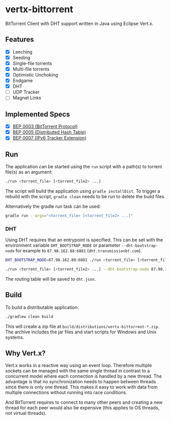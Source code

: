 # vertx-bittorrent

BitTorrent Client with DHT support written in Java using Eclipse Vert.x.

## Features

- [x] Leeching
- [x] Seeding
- [x] Single-file torrents
- [x] Multi-file torrents
- [x] Optimistic Unchoking
- [x] Endgame
- [x] DHT
- [ ] UDP Tracker
- [ ] Magnet Links

## Implemented Specs

- [x] [BEP 0003 (BitTorrent Protocol)](https://www.bittorrent.org/beps/bep_0003.html)
- [x] [BEP 0005 (Distributed Hash Table)](https://www.bittorrent.org/beps/bep_0005.html)
- [x] [BEP 0007 (IPv6 Tracker Extension)](https://www.bittorrent.org/beps/bep_0007.html)

## Run

The application can be started using the `run` script with a path(s) to torrent file(s) as an argument:

```bash
./run <torrent_file> [<torrent_file2> ...]
```

The script will build the application using `gradle installDist`.
To trigger a rebuild with the script, `gradle clean` needs to be run to delete the build files.

Alternatively the gradle run task can be used:

```bash
gradle run --args="<torrent_file> [<torrent_file2> ...]"
```

### DHT

Using DHT requires that an entrypoint is specified.
This can be set with the environment variable `DHT_BOOTSTRAP_NODE` or parameter `--dht-bootstrap-node` for example to `87.98.162.88:6881` (`dht.transmissionbt.com`).

```bash
DHT_BOOTSTRAP_NODE=87.98.162.88:6881 ./run <torrent_file> [<torrent_file2> ...]
```

```bash
./run <torrent_file> [<torrent_file2> ...] --dht-bootstrap-node 87.98.162.88:6881
```

The routing table will be saved to `dht.json`.

## Build

To build a distributable application:

```bash
./gradlew clean build
```

This will create a zip file at `build/distributions/vertx-bittorrent-*.zip`.
The archive includes the jar files and start scripts for Windows and Unix systems.

## Why Vert.x?

Vert.x works in a reactive way using an event loop.
Therefore multiple sockets can be managed with the same single thread in contrast to a concurrent model where each connection is handled by a new thread.
The advantage is that no synchronization needs to happen between threads since there is only one thread.
This makes it easy to work with data from multiple connections without running into race conditions.

And BitTorrent requires to connect to many other peers and creating a new thread for each peer would also be expensive (this applies to OS threads, not virtual threads).
